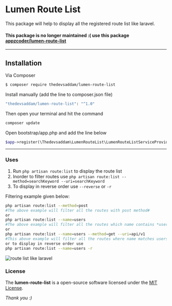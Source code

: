 Lumen Route List
===================


This package will help to display all the registered route list like laravel.

#### This package is no longer maintained :( use this package [appzcoder/lumen-route-list](https://github.com/appzcoder/lumen-route-list)

----------

Installation
-------------
Via Composer

``` bash
$ composer require thedevsaddam/lumen-route-list
```
Install manually (add the line to composer.json file)
``` bash
"thedevsaddam/lumen-route-list": "^1.0"
```
Then open your terminal and hit the command
```bash
composer update
```
Open bootstrap/app.php and add the line below

```php
$app->register(\Thedevsaddam\LumenRouteList\LumenRouteListServiceProvider::class);
```

<hr/>

### **Uses**
1. Run `php artisan route:list` to display the route list
1. Inorder to filter routes use `php artisan route:list --method=searchKeyword --uri=searchKeyword`
1. To display in reverse order use `--reverse` or `-r`

Filtering example given below:
```bash
php artisan route:list --method=post
#The above example will filter all the routes with post method#
or
php artisan route:list --name=users
#The above example will filter all the routes which name contains *user* keyword#
or
php artisan route:list --name=users --method=get --uri=api/v1
#This above example will filter all the routes where name matches users, method matches get and uri matches api/v1
or to display in reverse order use
php artisan route:list --name=users -r
```

![route list like laravel](https://raw.githubusercontent.com/thedevsaddam/lumen-route-list/master/screenshots/route-list.png)


### **License**
The **lumen-route-list** is a open-source software licensed under the [MIT License](LICENSE.md).

_Thank you :)_
